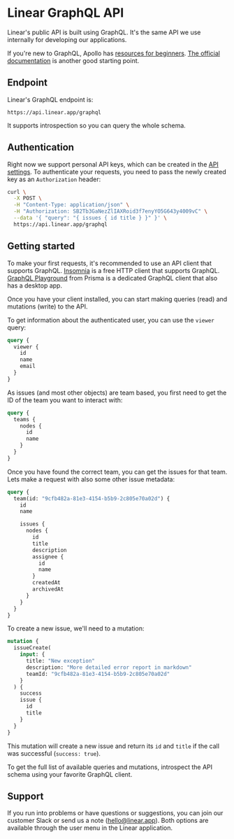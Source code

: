 # Linear GraphQL API

Linear's public API is built using GraphQL. It's the same API we use internally for developing our applications.

If you're new to GraphQL, Apollo has [resources for beginners](https://blog.apollographql.com/the-basics-of-graphql-in-5-links-9e1dc4cac055). [The official documentation](https://graphql.org/) is another good starting point.

## Endpoint

Linear's GraphQL endpoint is:

```
https://api.linear.app/graphql
```

It supports introspection so you can query the whole schema.

## Authentication

Right now we support personal API keys, which can be created in the [API settings](https://linear.app/settings/api). To authenticate your requests, you need to pass the newly created key as an `Authorization` header:

```bash
curl \
  -X POST \
  -H "Content-Type: application/json" \
  -H "Authorization: SB2Tb3GaNezZlIAXRoid3f7enyYO5G643y4009vC" \
  --data '{ "query": "{ issues { id title } }" }' \
  https://api.linear.app/graphql
```

## Getting started

To make your first requests, it's recommended to use an API client that supports GraphQL. [Insomnia](https://insomnia.rest/) is a free HTTP client that supports GraphQL. [GraphQL Playground](https://github.com/prisma/graphql-playground) from Prisma is a dedicated GraphQL client that also has a desktop app.

Once you have your client installed, you can start making queries (read) and mutations (write) to the API.

To get information about the authenticated user, you can use the `viewer` query:

```graphql
query {
  viewer {
    id
    name
    email
  }
}
```

As issues (and most other objects) are team based, you first need to get the ID of the team you want to interact with:

```graphql
query {
  teams {
    nodes {
      id
      name
    }
  }
}
```

Once you have found the correct team, you can get the issues for that team. Lets make a request with also some other issue metadata:

```graphql
query {
  team(id: "9cfb482a-81e3-4154-b5b9-2c805e70a02d") {
    id
    name

    issues {
      nodes {
        id
        title
        description
        assignee {
          id
          name
        }
        createdAt
        archivedAt
      }
    }
  }
}
```

To create a new issue, we'll need to a mutation:

```graphql
mutation {
  issueCreate(
    input: {
      title: "New exception"
      description: "More detailed error report in markdown"
      teamId: "9cfb482a-81e3-4154-b5b9-2c805e70a02d"
    }
  ) {
    success
    issue {
      id
      title
    }
  }
}
```

This mutation will create a new issue and return its `id` and `title` if the call was successful (`success: true`).

To get the full list of available queries and mutations, introspect the API schema using your favorite GraphQL client.

## Support

If you run into problems or have questions or suggestions, you can join our customer Slack or send us a note (hello@linear.app). Both options are available through the user menu in the Linear application.
